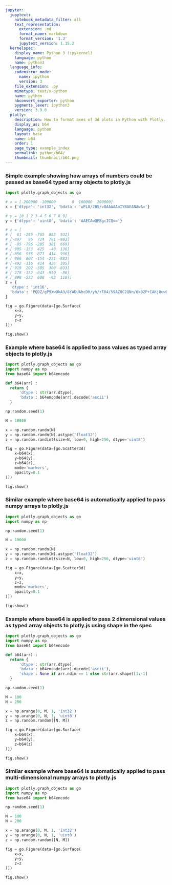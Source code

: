 ```yaml
---
jupyter:
  jupytext:
    notebook_metadata_filter: all
    text_representation:
      extension: .md
      format_name: markdown
      format_version: '1.3'
      jupytext_version: 1.15.2
  kernelspec:
    display_name: Python 3 (ipykernel)
    language: python
    name: python3
  language_info:
    codemirror_mode:
      name: ipython
      version: 3
    file_extension: .py
    mimetype: text/x-python
    name: python
    nbconvert_exporter: python
    pygments_lexer: ipython3
    version: 3.9.0
  plotly:
    description: How to format axes of 3d plots in Python with Plotly.
    display_as: b64
    language: python
    layout: base
    name: b64
    order: 1
    page_type: example_index
    permalink: python/b64/
    thumbnail: thumbnail/b64.png
---
```


### Simple example showing how arrays of numbers could be passed as base64 typed array objects to plotly.js

```python
import plotly.graph_objects as go

# x = [-200000 -100000       0  100000  200000]
x = {'dtype': 'int32', 'bdata': 'wPL8/2B5/v8AAAAAoIYBAEANAwA='}

# y = [0 1 2 3 4 5 6 7 8 9]
y = {'dtype': 'uint8', 'bdata': 'AAECAwQFBgcICQ=='}

# z = [
# [  61 -295 -765  863  932]
# [-897   96  724  791 -993]
# [ -95 -796 -285  381  669]
# [ 985 -153  425  -40  136]
# [-856  955 -871  414  996]
# [ 966  607 -154 -251 -882]
# [-492 -116  414  426  305]
# [ 919  202 -505  300 -833]
# [ 278 -152 -643 -950  -86]
# [ 898 -532  608  -93  110]]
z = {
  'dtype': 'int16',
  'bdata': 'PQDZ/gP9XwOkA3/8YADUAhcDH/yh/+T84/59AZ0C2QNn/6kB2P+IAKj8uwOZ/J4B5APGA18CZv8F/478FP6M/54BqgExAZcDygAH/iwBv/wWAWj/ff1K/Kr/ggPs/WACo/9uAA==', 'shape': '10, 5'
}

fig = go.Figure(data=[go.Surface(
    x=x,
    y=y,
    z=z
)])

fig.show()
```

### Example where base64 is applied to pass values as typed array objects to plotly.js

```python
import plotly.graph_objects as go
import numpy as np
from base64 import b64encode

def b64(arr) :
  return {
      'dtype': str(arr.dtype),
      'bdata': b64encode(arr).decode('ascii')
  }

np.random.seed(1)

N = 10000

x = np.random.randn(N)
y = np.random.randn(N).astype('float32')
z = np.random.randint(size=N, low=0, high=256, dtype='uint8')

fig = go.Figure(data=[go.Scatter3d(
    x=b64(x),
    y=b64(y),
    z=b64(z),
    mode='markers',
    opacity=0.1
)])

fig.show()
```

### Similar example where base64 is automatically applied to pass numpy arrays to plotly.js

```python
import plotly.graph_objects as go
import numpy as np

np.random.seed(1)

N = 10000

x = np.random.randn(N)
y = np.random.randn(N).astype('float32')
z = np.random.randint(size=N, low=0, high=256, dtype='uint8')

fig = go.Figure(data=[go.Scatter3d(
    x=x,
    y=y,
    z=z,
    mode='markers',
    opacity=0.1
)])

fig.show()
```


### Example where base64 is applied to pass 2 dimensional values as typed array objects to plotly.js using shape in the spec

```python
import plotly.graph_objects as go
import numpy as np
from base64 import b64encode

def b64(arr) :
  return {
      'dtype': str(arr.dtype),
      'bdata': b64encode(arr).decode('ascii'),
      'shape': None if arr.ndim == 1 else str(arr.shape)[1:-1]
  }

np.random.seed(1)

M = 100
N = 200

x = np.arange(0, M, 1, 'int32')
y = np.arange(0, N, 1, 'uint8')
z = np.random.random([N, M])

fig = go.Figure(data=[go.Surface(
    x=b64(x),
    y=b64(y),
    z=b64(z)
)])

fig.show()
```

### Similar example where base64 is automatically applied to pass multi-dimensional numpy arrays to plotly.js

```python
import plotly.graph_objects as go
import numpy as np
from base64 import b64encode

np.random.seed(1)

M = 100
N = 200

x = np.arange(0, M, 1, 'int32')
y = np.arange(0, N, 1, 'uint8')
z = np.random.random([N, M])

fig = go.Figure(data=[go.Surface(
    x=x,
    y=y,
    z=z
)])

fig.show()
```


```python

```

```python

```
